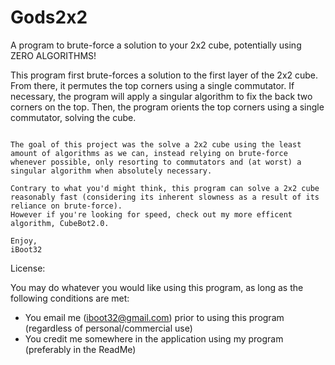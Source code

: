 # Gods2x2
A program to brute-force a solution to your 2x2 cube, potentially using ZERO ALGORITHMS!

This program first brute-forces a solution to the first layer of the 2x2 cube.
From there, it permutes the top corners using a single commutator. If necessary, the program will apply a singular algorithm to fix the back two corners on the top.
Then, the program orients the top corners using a single commutator, solving the cube.

~~~

The goal of this project was the solve a 2x2 cube using the least amount of algorithms as we can, instead relying on brute-force whenever possible, only resorting to commutators and (at worst) a singular algorithm when absolutely necessary.

Contrary to what you'd might think, this program can solve a 2x2 cube reasonably fast (considering its inherent slowness as a result of its reliance on brute-force).
However if you're looking for speed, check out my more efficent algorithm, CubeBot2.0.

Enjoy,
iBoot32

~~~

License:

You may do whatever you would like using this program, as long as the following conditions are met:

- You email me (iboot32@gmail.com) prior to using this program (regardless of personal/commercial use)
- You credit me somewhere in the application using my program (preferably in the ReadMe)


